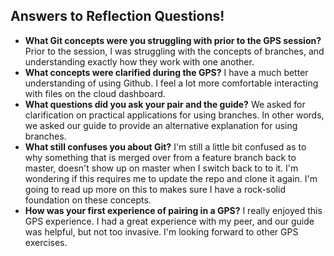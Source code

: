 ## Answers to Reflection Questions! 

* **What Git concepts were you struggling with prior to the GPS session?**
	Prior to the session, I was struggling with the concepts of branches, and understanding exactly how they work with one another. 
* **What concepts were clarified during the GPS?**
	I have a much better understanding of using Github. I feel a lot more comfortable interacting with files on the cloud dashboard.
* **What questions did you ask your pair and the guide?**
	We asked for clarification on practical applications for using branches. In other words, we asked our guide to provide an alternative explanation for using branches. 
* **What still confuses you about Git?**
	I'm still a little bit confused as to why something that is merged over from a feature branch back to master, doesn't show up on master when I switch back to to it. I'm wondering if this requires me to update the repo and clone it again. I'm going to read up more on this to makes sure I have a rock-solid foundation on these concepts.
* **How was your first experience of pairing in a GPS?**
	I really enjoyed this GPS experience. I had a great experience with my peer, and our guide was helpful, but not too invasive. I'm looking forward to other GPS exercises. 